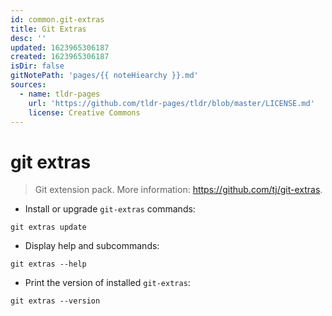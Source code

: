 ```yaml
---
id: common.git-extras
title: Git Extras
desc: ''
updated: 1623965306187
created: 1623965306187
isDir: false
gitNotePath: 'pages/{{ noteHiearchy }}.md'
sources:
  - name: tldr-pages
    url: 'https://github.com/tldr-pages/tldr/blob/master/LICENSE.md'
    license: Creative Commons
---
```

# git extras

> Git extension pack.
> More information: <https://github.com/tj/git-extras>.

- Install or upgrade `git-extras` commands:

`git extras update`

- Display help and subcommands:

`git extras --help`

- Print the version of installed `git-extras`:

`git extras --version`

